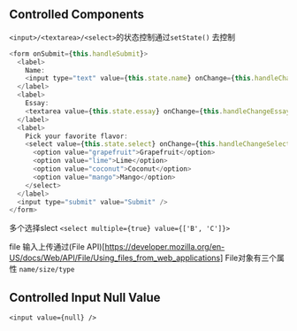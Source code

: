 ## Controlled Components

`<input>/<textarea>/<select>`的状态控制通过`setState()` 去控制

```js
<form onSubmit={this.handleSubmit}>
  <label>
    Name:
    <input type="text" value={this.state.name} onChange={this.handleChangeName} />
  </label>
  <label>
    Essay:
    <textarea value={this.state.essay} onChange={this.handleChangeEssay} />
  </label>
  <label>
    Pick your favorite flavor:
    <select value={this.state.select} onChange={this.handleChangeSelect}>
      <option value="grapefruit">Grapefruit</option>
      <option value="lime">Lime</option>
      <option value="coconut">Coconut</option>
      <option value="mango">Mango</option>
    </select>
  </label>
  <input type="submit" value="Submit" />
</form>
```

多个选择slect `<select multiple={true} value={['B', 'C']}>`

file 输入上传通过(File API)[https://developer.mozilla.org/en-US/docs/Web/API/File/Using_files_from_web_applications] File对象有三个属性 `name/size/type`

## Controlled Input Null Value

`<input value={null} />`
